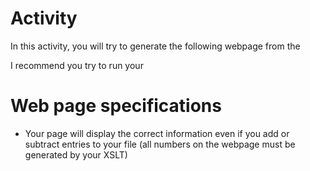 # Activity
In this activity, you will try to generate the following webpage from the 


I recommend you try to run your 


# Web page specifications
- Your page will display the correct information even if you add or subtract entries to your file (all numbers on the webpage must be generated by your XSLT)
